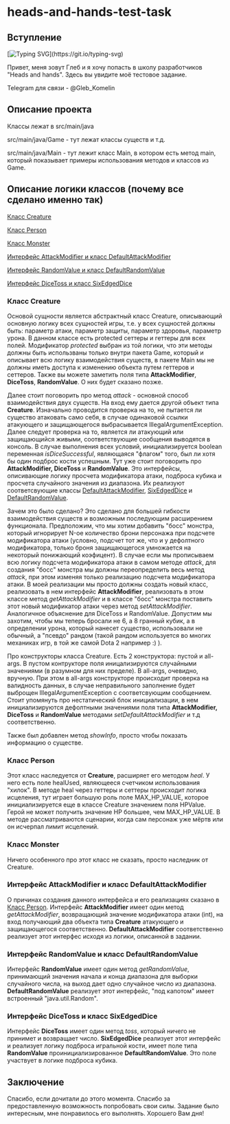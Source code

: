 # heads-and-hands-test-task
## Вступление
[![Typing SVG](https://readme-typing-svg.herokuapp.com?color=%2336BCF7&lines=HI+THERE!)](https://git.io/typing-svg)

Привет, меня зовут Глеб и я хочу попасть в школу разработчиков "Heads and hands". Здесь вы увидите моё тестовое задание.

Telegram для связи - @Gleb_Komelin


<a name="proj_descr"><h2>Описание проекта</h2></a>

Классы лежат в src/main/java

src/main/java/Game - тут лежат классы существ и т.д.

src/main/java/Main - тут лежит класс Main, в котором есть метод main, который показывает примеры использования методов и классов из Game.

<a name="logic_descr"><h2>Описание логики классов (почему все сделано именно так)</h2></a>

[Класс Creature](#creature_descr)

[Класс Person](#person_descr)

[Класс Monster](#monster_descr)

[Интерфейс AttackModifier и класс DefaultAttackModifier](#attack_modifier_descr)

[Интерфейс RandomValue и класс DefaultRandomValue](#random_value_descr)

[Интерфейс DiceToss и класс SixEdgedDice](#dice_toss_descr)

<a name="creature_descr"><h3>Класс Creature</h3></a>

Основой сущности является абстрактный класс Creature, описывающий основную логику всех сущностей игры, т.е. у всех сущностей должны быть: параметр атаки, параметр защиты, параметр здоровья, параметр урона.
В данном классе есть protected сеттеры и геттеры для всех полей. Модификатор *protected* выбран из той логики, что эти методы должны быть использваны только внутри пакета Game, который и описывает всю логику взаимодействия существ, в пакете Main мы не должны иметь доступа к изменению объекта путем геттеров и сеттеров. Также вы можете заметить поля типа **AttackModifier**, **DiceToss**, **RandomValue**. О них будет сказано позже. 

Далее стоит поговорить про метод *attack* - основной способ взаимодействия двух существ. На вход ему дается другой объект типа **Creature**. Изначально проводится проверка на то, не пытается ли существо атаковать само себя, в случае одинаковой ссылки атакующего и защищающегося выбрасывается IllegalArgumentException. Далее следует проверка на то, является ли атакующий или защищающийся живыми, соответствующие сообщения выводятся в консоль. В случае выполнения всех условий, инициализируется boolean переменная *isDiceSuccessful*, являющаяся "флагом" того, был ли хотя бы один подброс кости успешным. Тут уже стоит поговорить про **AttackModifier, DiceToss** и **RandomValue**. Это интерфейсы, описивающие логику просчета модификатора атаки, подброса кубика и просчета случайного значения из диапазона. Их реализуют соответсвующие классы [DefaultAttackModifier](#attack_modifier_descr), [SixEdgedDice](#dice_toss_descr) и [DefaultRandomValue](#random_value_descr). 

Зачем это было сделано? Это сделано для большей гибкости взаимодействия существ и возможным последующим расширением функционала. Предположим, что мы хотим добавить "босс" монстра, который игнорирует N-ое количество брони персонажа при подсчете модификатора атаки (условно, подсчет тот же, что и у дефолтного модификатора, только броня защищающегося умножается на некоторый понижающий коэфицент). В случае если мы прописываем всю логику подсчета модификатора атаки в самом методе *attack*, для создания "босс" монстра мы должны переопределить весь метод *attack*, при этом изменяя только реализацию подсчета модификатора атаки. В моей реализации мы просто должны создать новый класс, реализовать в нем интерфейс **AttackModifier**, реализовать в этом классе метод *getAttackModifier* и в классе "босс" монстра поставить этот новый модификатор атаки через метод *setAttackModifier*. Аналогичное объяснение для DiceToss и RandomValue. Допустим мы захотим, чтобы мы теперь бросали не 6, а 8 гранный кубик, а в определении урона, который нанесет существо, использовали не обычный, а "псевдо" рандом (такой рандом используется во многих механиках игр, в той же самой Dota 2 например :) ).

Про конструкторы класса Creature. Есть 2 конструктора: пустой и all-args. В пустом контрукторе поля иницализируются случайными значениями (в разумном для них пределе). В all-args, очевидно, вручную. При этом в all-args конструкторе происходит проверка на валидность данных, в случае неправильного заполнение будет выброщен IllegalArgumentException с соответсвующим сообщением. Стоит упомянуть про нестатический блок инициализации, в нем инициализируются дефолтными значениями поля типа **AttackModifier, DiceToss** и **RandomValue** методами *setDefaultAttackModifier* и т.д соответственно.

Также был добавлен метод *showInfo*, просто чтобы показать информацию о существе.

<a name="person_descr"><h3>Класс Person</h3></a>

Этот класс наследуется от **Creature**, расширяет его методом *heal*. У него есть поле healUsed, являющееся счетчиком использования "хилок". В методе heal через геттеры и сеттеры происходит логика исцеления, тут играет большую роль поле MAX_HP_VALUE, которое инициализируется еще в классе Creature значением поля HPValue. Герой не может получить значение HP большее, чем MAX_HP_VALUE. В методе рассматриваются сценарии, когда сам персонаж уже мёртв или он исчерпал лимит исцелений. 

<a name="monster_descr"><h3>Класс Monster</h3></a>

Ничего особенного про этот класс не сказать, просто наследник от Creature.

<a name="attack_modifier_descr"><h3>Интерфейс AttackModifier и класс DefaultAttackModifier</h3></a>

О причинах создания данного интерфейса и его реализациях сказано в [Класс Person](#person_descr). Интерфейс **AttackModifier** имеет один метод *getAttackModifier*, возвращающий значение модификатора атаки (int), на вход получающий два объектa типа **Creature** атакующего и защищающегося соответственно. **DefaultAttackModifier** соответственно реализует этот интерфес исходя из логики, описанной в задании.

<a name="random_value_descr"><h3>Интерфейс RandomValue и класс DefaultRandomValue</h3></a>

Интерфейс **RandomValue** имеет один метод *getRandomValue*, принимающий значения начала и конца диапазона для выборки случайного числа, на выход дает одно случайное число из диапазона. **DefaultRandomValue** реализует этот интерфейс, "под капотом" имеет встроенный "java.util.Random".

<a name="dice_toss_descr"><h3>Интерфейс DiceToss и класс SixEdgedDice</h3></a>

Интерфейс **DiceToss** имеет один метод *toss*, который ничего не принимет и возвращает число. **SixEdgedDice** реализует этот интерфейс и реализует логику подброса игральной кости, имеет поле типа **RandomValue** проинициализированное **DefaultRandomValue**. Это поле участвует в логике подброса кубика.

## Заключение

Спасибо, если дочитали до этого момента. Спасибо за предоставленную возможность попробовать свои силы. Задание было интересным, мне понравилось его выполнять. Хорошего Вам дня!
